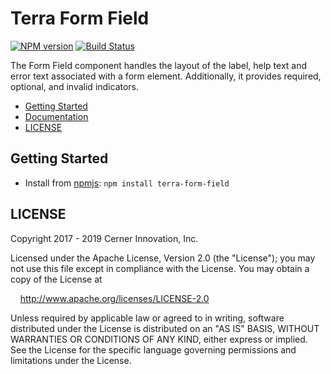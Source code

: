 # Terra Form Field


[![NPM version](https://badgen.net/npm/v/terra-form-field)](https://www.npmjs.org/package/terra-form-field)
[![Build Status](https://badgen.net/travis/cerner/terra-core)](https://travis-ci.org/cerner/terra-core)

The Form Field component handles the layout of the label, help text and error text associated with a form element. Additionally, it provides required, optional, and invalid indicators.

- [Getting Started](#getting-started)
- [Documentation](https://github.com/cerner/terra-core/tree/master/packages/terra-form-field/docs)
- [LICENSE](#license)

## Getting Started

- Install from [npmjs](https://www.npmjs.com): `npm install terra-form-field`

## LICENSE

Copyright 2017 - 2019 Cerner Innovation, Inc.

Licensed under the Apache License, Version 2.0 (the "License"); you may not use this file except in compliance with the License. You may obtain a copy of the License at

&nbsp;&nbsp;&nbsp;&nbsp;http://www.apache.org/licenses/LICENSE-2.0

Unless required by applicable law or agreed to in writing, software distributed under the License is distributed on an "AS IS" BASIS, WITHOUT WARRANTIES OR CONDITIONS OF ANY KIND, either express or implied. See the License for the specific language governing permissions and limitations under the License.
